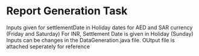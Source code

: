 # Report Generation Task 


Inputs given for settlementDate in Holiday dates for AED and SAR currency (Friday and Saturday)
For INR, Settlement Date is given in Holiday (Sunday)
Inputs can be changes in the DataGeneration.java file.
OUtput file is attached seperately for reference



